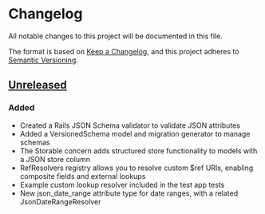 # Changelog

All notable changes to this project will be documented in this file.

The format is based on [Keep a Changelog](https://keepachangelog.com/en/1.0.0/),
and this project adheres to [Semantic Versioning](https://semver.org/spec/v2.0.0.html).

## [Unreleased]

### Added

- Created a Rails JSON Schema validator to validate JSON attributes
- Added a VersionedSchema model and migration generator to manage schemas
- The Storable concern adds structured store functionality to models with a JSON store column
- RefResolvers registry allows you to resolve custom $ref URIs, enabling composite fields and external lookups
- Example custom lookup resolver included in the test app tests
- New json_date_range attribute type for date ranges, with a related JsonDateRangeResolver

[unreleased]: https://github.com/HealthDataInsight/structured_store/compare/...HEAD
